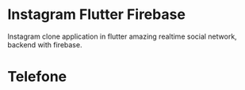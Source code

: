 # Instagram Flutter Firebase

Instagram clone application in flutter amazing realtime social network, backend with firebase.

# Telefone